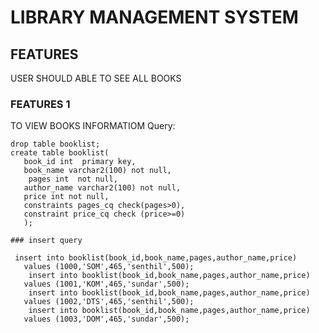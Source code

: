 # LIBRARY MANAGEMENT SYSTEM

## FEATURES
   USER SHOULD ABLE TO SEE ALL BOOKS

### FEATURES 1
   TO VIEW BOOKS INFORMATIOM
Query:

```
drop table booklist;
create table booklist( 
   book_id int  primary key,
   book_name varchar2(100) not null,
	pages int  not null,
   author_name varchar2(100) not null,
   price int not null,
   constraints pages_cq check(pages>0),
   constraint price_cq check (price>=0)
   );
   
### insert query
 
 insert into booklist(book_id,book_name,pages,author_name,price)
   values (1000,'SOM',465,'senthil',500);
    insert into booklist(book_id,book_name,pages,author_name,price)
   values (1001,'KOM',465,'sundar',500);
    insert into booklist(book_id,book_name,pages,author_name,price)
   values (1002,'DTS',465,'senthil',500);
    insert into booklist(book_id,book_name,pages,author_name,price)
   values (1003,'DOM',465,'sundar',500);   
   
```  
 
